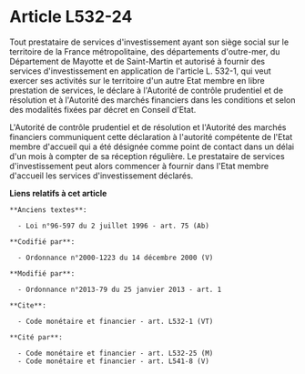 # Article L532-24

Tout prestataire de services d'investissement ayant son siège social sur le territoire de la France métropolitaine, des
départements d'outre-mer, du Département de Mayotte et de Saint-Martin et autorisé à fournir des services d'investissement en
application de l'article L. 532-1, qui veut exercer ses activités sur le territoire d'un autre Etat membre en libre
prestation de services, le déclare à l'Autorité de contrôle prudentiel et de résolution et à l'Autorité des marchés
financiers dans les conditions et selon des modalités fixées par décret en Conseil d'Etat. 

L'Autorité de contrôle prudentiel et de résolution et l'Autorité des marchés financiers communiquent cette déclaration à
l'autorité compétente de l'Etat membre d'accueil qui a été désignée comme point de contact dans un délai d'un mois à compter
de sa réception régulière. Le prestataire de services d'investissement peut alors commencer à fournir dans l'Etat membre
d'accueil les services d'investissement déclarés.

**Liens relatifs à cet article**

	**Anciens textes**:

	  - Loi n°96-597 du 2 juillet 1996 - art. 75 (Ab)

	**Codifié par**:

	  - Ordonnance n°2000-1223 du 14 décembre 2000 (V)

	**Modifié par**:

	  - Ordonnance n°2013-79 du 25 janvier 2013 - art. 1

	**Cite**:

	  - Code monétaire et financier - art. L532-1 (VT)

	**Cité par**:

	  - Code monétaire et financier - art. L532-25 (M)
	  - Code monétaire et financier - art. L541-8 (V)
